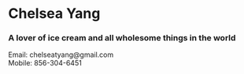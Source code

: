 <html>
<head>
<title>Chelsea Yang</title>
</head>
	<body>
		<h1>Chelsea Yang</h1>
		<h3>A lover of ice cream and all wholesome things in the world</h3>
		<p>Email: chelseatyang@gmail.com<br>
		Mobile: 856-304-6451<p>
	</body>
</html>
